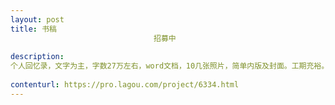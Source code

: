 ```yaml
---                
layout: post       
title: 书稿
                                招募中
           
description: 
个人回忆录，文字为主，字数27万左右，word文档，10几张照片，简单内版及封面。工期充裕。不需正式出版，基础水平即可。
     
contenturl: https://pro.lagou.com/project/6334.html      
---                 
```

